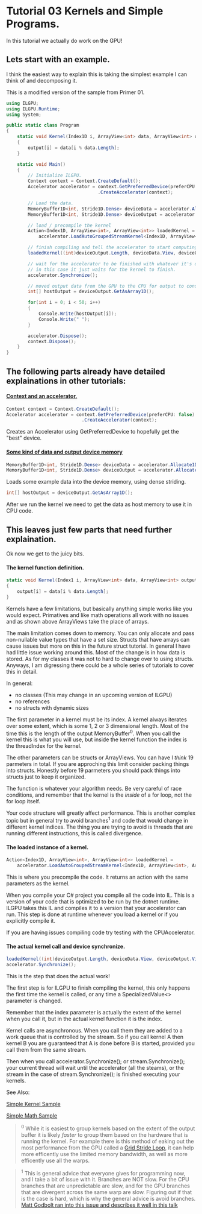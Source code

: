 ﻿---
layout: wiki
---

# Tutorial 03 Kernels and Simple Programs.
In this tutorial we actually do work on the GPU! 

## Lets start with an example.
I think the easiest way to explain this is taking the simplest example I can think of and decomposing it. 

This is a modified version of the sample from Primer 01.
```c#
using ILGPU;
using ILGPU.Runtime;
using System;

public static class Program
{
    static void Kernel(Index1D i, ArrayView<int> data, ArrayView<int> output)
    {
        output[i] = data[i % data.Length];
    }

    static void Main()
    {
        // Initialize ILGPU.
        Context context = Context.CreateDefault();
        Accelerator accelerator = context.GetPreferredDevice(preferCPU: false)
                                  .CreateAccelerator(context);

        // Load the data.
        MemoryBuffer1D<int, Stride1D.Dense> deviceData = accelerator.Allocate1D(new int[] { 0, 1, 2, 3, 4, 5, 6, 7, 8, 9 });
        MemoryBuffer1D<int, Stride1D.Dense> deviceOutput = accelerator.Allocate1D<int>(10_000);

        // load / precompile the kernel
        Action<Index1D, ArrayView<int>, ArrayView<int>> loadedKernel = 
            accelerator.LoadAutoGroupedStreamKernel<Index1D, ArrayView<int>, ArrayView<int>>(Kernel);

        // finish compiling and tell the accelerator to start computing the kernel
        loadedKernel((int)deviceOutput.Length, deviceData.View, deviceOutput.View);

        // wait for the accelerator to be finished with whatever it's doing
        // in this case it just waits for the kernel to finish.
        accelerator.Synchronize();

        // moved output data from the GPU to the CPU for output to console
        int[] hostOutput = deviceOutput.GetAsArray1D();

        for(int i = 0; i < 50; i++)
        {
            Console.Write(hostOutput[i]);
            Console.Write(" ");
        }

        accelerator.Dispose();
        context.Dispose();
    }
}
```

## The following parts already have detailed explainations in other tutorials:

#### [Context and an accelerator.](Tutorial_01.md)
```C#
Context context = Context.CreateDefault();
Accelerator accelerator = context.GetPreferredDevice(preferCPU: false)
                            .CreateAccelerator(context);
```
Creates an Accelerator using GetPreferredDevice to hopefully get the "best" device.

#### [Some kind of data and output device memory](Tutorial_02.md)
```C#
MemoryBuffer1D<int, Stride1D.Dense> deviceData = accelerator.Allocate1D(new int[] { 0, 1, 2, 4, 5, 6, 7, 8, 9 });
MemoryBuffer1D<int, Stride1D.Dense> deviceOutput = accelerator.Allocate1D<int>(10_000);
```

Loads some example data into the device memory, using dense striding.

```c#
int[] hostOutput = deviceOutput.GetAsArray1D();
```

After we run the kernel we need to get the data as host memory to use it in CPU code.

## This leaves just few parts that need further explaination.
Ok now we get to the juicy bits.

#### The kernel function definition.
```C#
static void Kernel(Index1 i, ArrayView<int> data, ArrayView<int> output)
{
    output[i] = data[i % data.Length];
}
```
Kernels have a few limitations, but basically anything simple works like you would expect.
Primatives and like math operations all work with no issues and as shown above ArrayViews 
take the place of arrays.

The main limitation comes down to memory. You can only allocate and pass non-nullable value 
types that have a set size. Structs that have arrays can cause issues but more on this in 
the future struct tutorial. In general I have had little issue working around this. Most 
of the change is in how data is stored. As for my classes it was not to hard to change 
over to using structs. Anyways, I am digressing there could be a whole series of tutorials
to cover this in detail.

In general:

* no classes (This may change in an upcoming version of ILGPU)
* no references
* no structs with dynamic sizes

The first parameter in a kernel must be its index. A kernel always iterates over some extent, which
is some 1, 2 or 3 dimensional length. Most of the time this is the length of the output MemoryBuffer<sup>0</sup>.
When you call the kernel this is what you will use, but inside the kernel function the index is the 
threadIndex for the kernel.

The other parameters can be structs or ArrayViews. You can have I *think* 19 parmeters in total. If you 
are approching this limit consider packing things into structs. Honestly before 19 parmeters you should pack things
into structs just to keep it organized. 

The function is whatever your algorithm needs. Be very careful of race conditions, and remember that the kernel is the *inside* of a for loop,
not the for loop itself.

Your code structure will greatly affect performance. This is another complex topic but in general 
try to avoid branches<sup>1</sup> and code that would change in different kernel indices. The thing you are trying 
to avoid is threads that are running different instructions, this is called divergence.

#### The loaded instance of a kernel.
```c#
Action<Index1D, ArrayView<int>, ArrayView<int>> loadedKernel = 
    accelerator.LoadAutoGroupedStreamKernel<Index1D, ArrayView<int>, ArrayView<int>>(Kernel);
```
This is where you precompile the code. It returns an action with the same parameters as the kernel. 

When you compile your C# project you compile all the code into IL. This is a version of your code
that is optimized to be run by the dotnet runtime. ILGPU takes this IL and compiles it to a version
that your accelerator can run. This step is done at runtime whenever you load a kernel or if you 
explicitly compile it.

If you are having issues compiling code try testing with the CPUAccelerator.

#### The actual kernel call and device synchronize.
```C#
loadedKernel((int)deviceOutput.Length, deviceData.View, deviceOutput.View);
accelerator.Synchronize();
```
This is the step that does the actual work! 

The first step is for ILGPU to finish compiling the kernel, this only happens the first time
the kernel is called, or any time a SpecializedValue<> parameter is changed.

Remember that the index parameter is actually the extent of the kernel when you call it,
but in the actual kernel function it is the index.

Kernel calls are asynchronous. When you call them they are added to a work queue that is controlled by the stream.
So if you call kernel A then kernel B you are guaranteed that A is done before B is started, provided you call them
from the same stream. 

Then when you call accelerator.Synchronize(); or stream.Synchronize(); your current thread will wait until
the accelerator (all the steams), or the stream in the case of stream.Synchronize(); is finished executing your kernels.

See Also:

[Simple Kernel Sample](https://github.com/m4rs-mt/ILGPU/tree/master/Samples/SimpleKernel) 

[Simple Math Sample](https://github.com/m4rs-mt/ILGPU/tree/master/Samples/SimpleMath)

> <sup>0</sup>
> While it is easiest to group kernels based on the extent of the output buffer
> it is likely *faster* to group them based on the hardware that is running the kernel.
> For example there is this method of eaking out the most performance from the GPU called a 
> [Grid Stride Loop](https://developer.nvidia.com/blog/cuda-pro-tip-write-flexible-kernels-grid-stride-loops/),
> it can help more efficently use the limited memory bandwidth, as well as more efficently use all the warps.

> <sup>1</sup>
> This is general advice that everyone gives for programming now, and I take a bit of issue with it. Branches are NOT slow.
> For the CPU branches that are unpredictable are slow, and for the GPU branches that are divergent across the same warp are slow.
> Figuring out if that is the case is hard, which is why the general advice is avoid branches. [Matt Godbolt ran into this issue and describes it well in this talk](https://youtu.be/HG6c4Kwbv4I?t=2532)